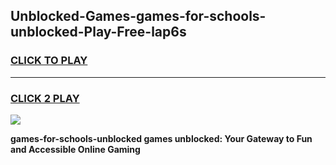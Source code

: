 
## Unblocked-Games-games-for-schools-unblocked-Play-Free-lap6s
<h3>
<a href="https://premium76.site?title=games-for-schools-unblocked&ref=20A">CLICK TO PLAY</a></h3>
<hr>

<h3>
<a href="https://premium76.site?title=games-for-schools-unblocked&ref=20A">CLICK 2 PLAY</a>
  
</h3>

<a href="https://premium76.site?title=games-for-schools-unblocked&ref=20A"><img src="https://clearcache.store/games.png"></a>


**games-for-schools-unblocked games unblocked: Your Gateway to Fun and Accessible Online Gaming**
